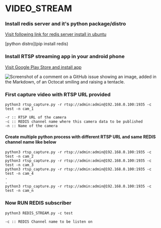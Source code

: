 # VIDEO_STREAM


### Install redis server and it's python package/distro

[Visit following link for redis server install in ubuntu](https://redis.io/docs/latest/operate/oss_and_stack/install/install-redis/install-redis-on-linux/)

[python distro](pip install redis)

### Install RTSP streaming app in your android phone
[Visit Google Play Store and install app](https://play.google.com/store/apps/details?id=com.esona.webcamcloud)

![Screenshot of a comment on a GitHub issue showing an image, added in the Markdown, of an Octocat smiling and raising a tentacle.](https://play-lh.googleusercontent.com/Qzyq2cbD5JUD5iQRqaCU62XcINUR6Qi3CxVy8EKgH_iCwvIeI_MT6jI0NuwGhPlZ4f0=w240-h480-rw)
### First capture video with RTSP URL provided ###

`python3 rtsp_capture.py -r rtsp://admin:admin@192.168.0.100:1935 -c test -n cam_1`
 
 ```
 -r :: RTSP URL of the camera
 -c :: REDIS channel name where this camera data to be published
 -n :: Name of the camera 
 
 ```

#### Create multiple python process with different RTSP URL and same REDIS channel name like below

```
python3 rtsp_capture.py -r rtsp://admin:admin@192.168.0.100:1935 -c test -n cam_2
python3 rtsp_capture.py -r rtsp://admin:admin@192.168.0.100:1935 -c test -n cam_3
python3 rtsp_capture.py -r rtsp://admin:admin@192.168.0.100:1935 -c test -n cam_4
.
.
python3 rtsp_capture.py -r rtsp://admin:admin@192.168.0.100:1935 -c test -n cam_n

```

### Now RUN REDIS subscriber ###

`python3 REDIS_STREAM.py -c test`

```
-c :: REDIS Channel name to be listen on
```
